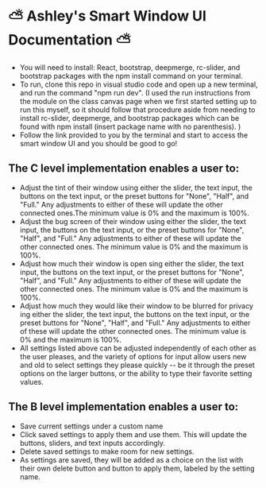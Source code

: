 # :partly_sunny: Ashley's Smart Window UI Documentation :partly_sunny:

- You will need to install: React, bootstrap, deepmerge, rc-slider, and bootstrap packages with the npm install command on your terminal.
- To run, clone this repo in visual studio code and open up a new terminal, and run the command "npm run dev". (I used the run instructions from the module on the class canvas page when we first started setting up to run this myself, so it should follow that procedure aside from needing to install rc-slider, deepmerge, and bootstrap packages which can be found with npm install (insert package name with no parenthesis). )
- Follow the link provided to you by the terminal and start to access the smart window UI and you should be good to go! 

## The C level implementation enables a user to:
- Adjust the tint of their window using either the slider, the text input, the buttons on the text input, or the preset buttons for "None", "Half", and "Full." Any adjustments to either of these will update the other connected ones.The minimum value is 0% and the maximum is 100%. 
- Adjust the bug screen of their window using either the slider, the text input, the buttons on the text input, or the preset buttons for "None", "Half", and "Full." Any adjustments to either of these will update the other connected ones. The minimum value is 0% and the maximum is 100%. 
- Adjust how much their window is open sing either the slider, the text input, the buttons on the text input, or the preset buttons for "None", "Half", and "Full." Any adjustments to either of these will update the other connected ones. The minimum value is 0% and the maximum is 100%. 
- Adjust how much they would like their window to be blurred for privacy ing either the slider, the text input, the buttons on the text input, or the preset buttons for "None", "Half", and "Full." Any adjustments to either of these will update the other connected ones. The minimum value is 0% and the maximum is 100%. 
- All settings listed above can be adjusted independently of each other as the user pleases, and the variety of options for input allow users new and old to select settings they please quickly -- be it through the preset options on the larger buttons, or the ability to type their favorite setting values.

## The B level implementation enables a user to:
  - Save current settings under a custom name
  - Click saved settings to apply them and use them. This will update the buttons, sliders, and text inputs accordingly.
  - Delete saved settings to make room for new settings.
  - As settings are saved, they will be added as a choice on the list with their own delete button and button to apply them, labeled by the setting name.
